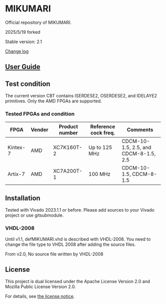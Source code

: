 # MIKUMARI
Official repository of MIKUMARI.

2025/5/19 forked

Stable version: 2.1

[Change log](ChangeLog.md)

## [User Guide](https://ryotarohonda.github.io/ug-mikumari/)

## Test condition

The current version CBT contains ISERDESE2, OSERDESE2, and IDELAYE2 primitives. Only the AMD FPGAs are supported.

### Tested FPGAs and condition

| FPGA     | Vender | Product number | Reference cock freq. | Comments                              |
| ---      | ---    | ---            | ---                  | ---                                   |
| Kintex-7 | AMD    | XC7K160T-2     | Up to 125 MHz        | CDCM-10-1.5, 2.5, and CDCM-8-1.5, 2.5 |
| Artix-7  | AMD    | XC7A200T-1     | 100 MHz              | CDCM-10-1.5, CDCM-8-1.5               |

## Installation

Tested with Vivado 2023.1.1 or before. Please add sources to your Vivado project or use gitsubmodule.

### VHDL-2008
Until v1.1, defMIKUMARI.vhd is described with VHDL-2008. You need to change the file type to VHDL 2008 after adding the source files.

From v2.0, No source file written by VHDL-2008

## License
This project is dual licensed under the Apache License Version 2.0 and Mozilla Public License Version 2.0.

For details, see [the license notice](LICENSE.md).
